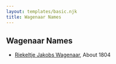 ```yaml
---
layout: templates/basic.njk
title: Wagenaar Names
---
```

## Wagenaar Names
- [Riekeltje Jakobs Wagenaar](/people/7/77820694), About 1804